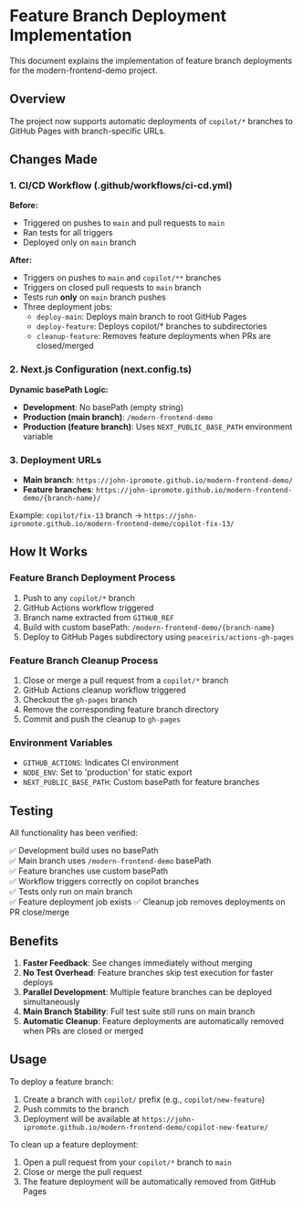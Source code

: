 # Feature Branch Deployment Implementation

This document explains the implementation of feature branch deployments for the modern-frontend-demo project.

## Overview

The project now supports automatic deployments of `copilot/*` branches to GitHub Pages with branch-specific URLs.

## Changes Made

### 1. CI/CD Workflow (.github/workflows/ci-cd.yml)

**Before:**
- Triggered on pushes to `main` and pull requests to `main`
- Ran tests for all triggers
- Deployed only on `main` branch

**After:**
- Triggers on pushes to `main` and `copilot/**` branches
- Triggers on closed pull requests to `main` branch
- Tests run **only** on `main` branch pushes
- Three deployment jobs:
  - `deploy-main`: Deploys main branch to root GitHub Pages
  - `deploy-feature`: Deploys copilot/* branches to subdirectories
  - `cleanup-feature`: Removes feature deployments when PRs are closed/merged

### 2. Next.js Configuration (next.config.ts)

**Dynamic basePath Logic:**
- **Development**: No basePath (empty string)
- **Production (main branch)**: `/modern-frontend-demo`
- **Production (feature branch)**: Uses `NEXT_PUBLIC_BASE_PATH` environment variable

### 3. Deployment URLs

- **Main branch**: `https://john-ipromote.github.io/modern-frontend-demo/`
- **Feature branches**: `https://john-ipromote.github.io/modern-frontend-demo/{branch-name}/`

Example: `copilot/fix-13` branch → `https://john-ipromote.github.io/modern-frontend-demo/copilot-fix-13/`

## How It Works

### Feature Branch Deployment Process

1. Push to any `copilot/*` branch
2. GitHub Actions workflow triggered
3. Branch name extracted from `GITHUB_REF`
4. Build with custom basePath: `/modern-frontend-demo/{branch-name}`
5. Deploy to GitHub Pages subdirectory using `peaceiris/actions-gh-pages`

### Feature Branch Cleanup Process

1. Close or merge a pull request from a `copilot/*` branch
2. GitHub Actions cleanup workflow triggered
3. Checkout the `gh-pages` branch
4. Remove the corresponding feature branch directory
5. Commit and push the cleanup to `gh-pages`

### Environment Variables

- `GITHUB_ACTIONS`: Indicates CI environment
- `NODE_ENV`: Set to 'production' for static export
- `NEXT_PUBLIC_BASE_PATH`: Custom basePath for feature branches

## Testing

All functionality has been verified:

✅ Development build uses no basePath  
✅ Main branch uses `/modern-frontend-demo` basePath  
✅ Feature branches use custom basePath  
✅ Workflow triggers correctly on copilot branches  
✅ Tests only run on main branch  
✅ Feature deployment job exists
✅ Cleanup job removes deployments on PR close/merge

## Benefits

1. **Faster Feedback**: See changes immediately without merging
2. **No Test Overhead**: Feature branches skip test execution for faster deploys
3. **Parallel Development**: Multiple feature branches can be deployed simultaneously
4. **Main Branch Stability**: Full test suite still runs on main branch
5. **Automatic Cleanup**: Feature deployments are automatically removed when PRs are closed or merged

## Usage

To deploy a feature branch:
1. Create a branch with `copilot/` prefix (e.g., `copilot/new-feature`)
2. Push commits to the branch
3. Deployment will be available at `https://john-ipromote.github.io/modern-frontend-demo/copilot-new-feature/`

To clean up a feature deployment:
1. Open a pull request from your `copilot/*` branch to `main`
2. Close or merge the pull request
3. The feature deployment will be automatically removed from GitHub Pages